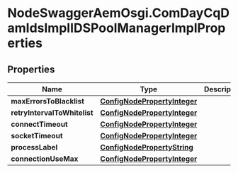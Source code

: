 # NodeSwaggerAemOsgi.ComDayCqDamIdsImplIDSPoolManagerImplProperties

## Properties

Name | Type | Description | Notes
------------ | ------------- | ------------- | -------------
**maxErrorsToBlacklist** | [**ConfigNodePropertyInteger**](ConfigNodePropertyInteger.md) |  | [optional] 
**retryIntervalToWhitelist** | [**ConfigNodePropertyInteger**](ConfigNodePropertyInteger.md) |  | [optional] 
**connectTimeout** | [**ConfigNodePropertyInteger**](ConfigNodePropertyInteger.md) |  | [optional] 
**socketTimeout** | [**ConfigNodePropertyInteger**](ConfigNodePropertyInteger.md) |  | [optional] 
**processLabel** | [**ConfigNodePropertyString**](ConfigNodePropertyString.md) |  | [optional] 
**connectionUseMax** | [**ConfigNodePropertyInteger**](ConfigNodePropertyInteger.md) |  | [optional] 


